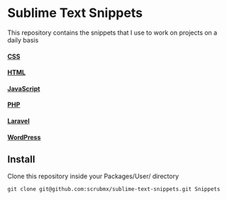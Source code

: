 # Sublime Text Snippets

This repository contains the snippets that I use to work on projects on a daily basis

#### [CSS](https://github.com/scrubmx/sublime-text-snippets/tree/master/css)
#### [HTML](https://github.com/scrubmx/sublime-text-snippets/tree/master/html)
#### [JavaScript](https://github.com/scrubmx/sublime-text-snippets/tree/master/js)
#### [PHP](https://github.com/scrubmx/sublime-text-snippets/tree/master/php)
#### [Laravel](https://github.com/scrubmx/sublime-text-snippets/tree/master/laravel)
#### [WordPress](https://github.com/scrubmx/sublime-text-snippets/tree/master/wordpress)

## Install

Clone this repository inside your Packages/User/ directory
```
git clone git@github.com:scrubmx/sublime-text-snippets.git Snippets
```
